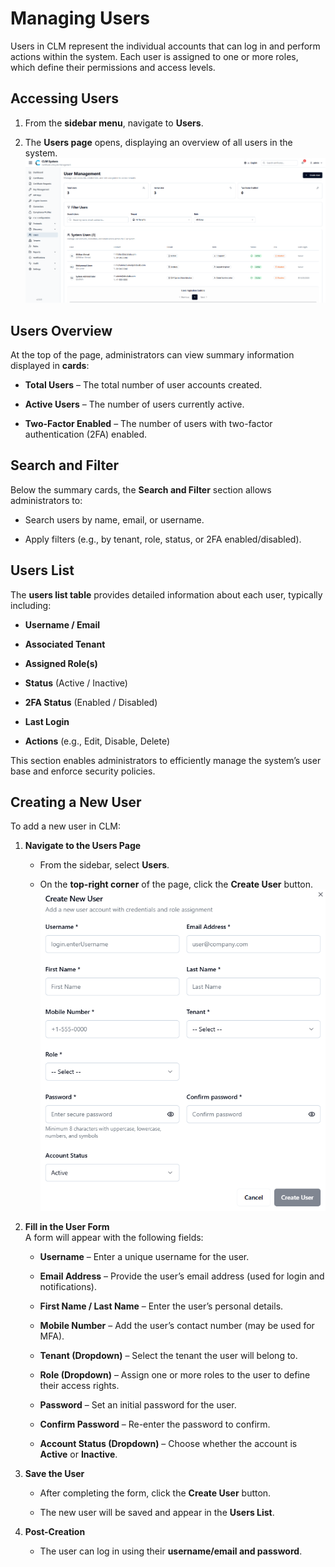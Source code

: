 # Managing Users

Users in CLM represent the individual accounts that can log in and perform actions within the system. Each user is assigned to one or more roles, which define their permissions and access levels.

## Accessing Users
1. From the **sidebar menu**, navigate to **Users**.
    
2. The **Users page** opens, displaying an overview of all users in the system.
![Users Page Overview](images/users_page_overview.png)


## Users Overview
At the top of the page, administrators can view summary information displayed in **cards**:

- **Total Users** – The total number of user accounts created.
    
- **Active Users** – The number of users currently active.
    
- **Two-Factor Enabled** – The number of users with two-factor authentication (2FA) enabled.

## Search and Filter
Below the summary cards, the **Search and Filter** section allows administrators to:

- Search users by name, email, or username.
    
- Apply filters (e.g., by tenant, role, status, or 2FA enabled/disabled). 

## Users List
The **users list table** provides detailed information about each user, typically including:

- **Username / Email**
    
- **Associated Tenant**
    
- **Assigned Role(s)**
    
- **Status** (Active / Inactive)
    
- **2FA Status** (Enabled / Disabled)
    
- **Last Login**
    
- **Actions** (e.g., Edit, Disable, Delete)
    

This section enables administrators to efficiently manage the system’s user base and enforce security policies.

## Creating a New User
To add a new user in CLM:

1. **Navigate to the Users Page**
    
    - From the sidebar, select **Users**.
        
    - On the **top-right corner** of the page, click the **Create User** button.  
![Create User Form](images/create_user_form.png)

2. **Fill in the User Form**  
    A form will appear with the following fields:
    
    - **Username** – Enter a unique username for the user.
        
    - **Email Address** – Provide the user’s email address (used for login and notifications).
        
    - **First Name / Last Name** – Enter the user’s personal details.
        
    - **Mobile Number** – Add the user’s contact number (may be used for MFA).
        
    - **Tenant (Dropdown)** – Select the tenant the user will belong to.
        
    - **Role (Dropdown)** – Assign one or more roles to the user to define their access rights.
        
    - **Password** – Set an initial password for the user.
        
    - **Confirm Password** – Re-enter the password to confirm.
        
    - **Account Status (Dropdown)** – Choose whether the account is **Active** or **Inactive**.
        
3. **Save the User**
    
    - After completing the form, click the **Create User** button.
        
    - The new user will be saved and appear in the **Users List**.
        
4. **Post-Creation**
    
    - The user can log in using their **username/email and password**.